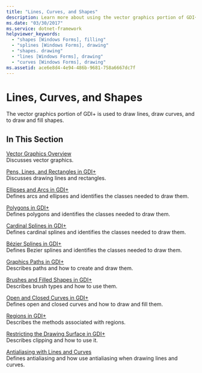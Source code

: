 ```yaml
---
title: "Lines, Curves, and Shapes"
description: Learn more about using the vector graphics portion of GDI+ to draw lines, draw curves, and draw and fill shapes with a selection of topics and tutorials.
ms.date: "03/30/2017"
ms.service: dotnet-framework
helpviewer_keywords: 
  - "shapes [Windows Forms], filling"
  - "splines [Windows Forms], drawing"
  - "shapes. drawing"
  - "lines [Windows Forms], drawing"
  - "curves [Windows Forms], drawing"
ms.assetid: ace6e8d4-4e94-486b-9681-758a6667dc7f
---
```

# Lines, Curves, and Shapes

The vector graphics portion of GDI+ is used to draw lines, draw curves, and to draw and fill shapes.  
  
## In This Section  

[Vector Graphics Overview](vector-graphics-overview.md)\
Discusses vector graphics.  
  
[Pens, Lines, and Rectangles in GDI+](pens-lines-and-rectangles-in-gdi.md)\
Discusses drawing lines and rectangles.  
  
[Ellipses and Arcs in GDI+](ellipses-and-arcs-in-gdi.md)\
Defines arcs and ellipses and identifies the classes needed to draw them.  
  
[Polygons in GDI+](polygons-in-gdi.md)\
Defines polygons and identifies the classes needed to draw them.  
  
[Cardinal Splines in GDI+](cardinal-splines-in-gdi.md)\
Defines cardinal splines and identifies the classes needed to draw them.  
  
[Bézier Splines in GDI+](bezier-splines-in-gdi.md)\
Defines Bezier splines and identifies the classes needed to draw them.  
  
[Graphics Paths in GDI+](graphics-paths-in-gdi.md)\
Describes paths and how to create and draw them.  
  
[Brushes and Filled Shapes in GDI+](brushes-and-filled-shapes-in-gdi.md)\
Describes brush types and how to use them.  
  
[Open and Closed Curves in GDI+](open-and-closed-curves-in-gdi.md)\
Defines open and closed curves and how to draw and fill them.  
  
[Regions in GDI+](regions-in-gdi.md)\
Describes the methods associated with regions.  
  
[Restricting the Drawing Surface in GDI+](restricting-the-drawing-surface-in-gdi.md)\
Describes clipping and how to use it.  
  
[Antialiasing with Lines and Curves](antialiasing-with-lines-and-curves.md)\
Defines antialiasing and how use antialiasing when drawing lines and curves.
